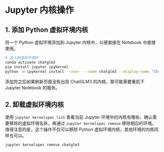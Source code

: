 # Jupyter 内核操作

<show-structure depth="2"/>

## 1. 添加 Python 虚拟环境内核

将一个 Python 虚拟环境添加到 Jupyter 内核中，以便直接在 Notebook 中直接使用。

```Bash
# 进入到虚拟环境中
conda activate chatglm3
pip install jupyter ipykernel
python -m ipykernel install --user  --name chatglm3 --display-name "ChatGLM3"
```

添加完之后如果刷新页面没有出现 ChatGLM3 的内核，那可能需要重启下 Jupyter Notebook 的服务。


## 2. 卸载虚拟环境内核

使用 `jupyter kernelspec list` 查看当前 Jupyter 环境中的内核有哪些，确认需要移除的虚拟环境名称，再通过 `jupyter kernelspec remove` 移除相应的环境。值得注意的是，这个操作不仅可以移除 Python 虚拟环境内核，其他环境的内核同样也可以。 

```Bash
jupyter kernelspec remove chatglm3
```
